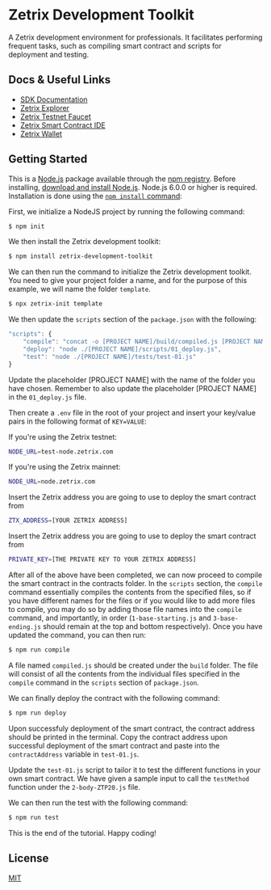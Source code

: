 # Zetrix Development Toolkit
A Zetrix development environment for professionals. It facilitates performing frequent tasks, such as compiling smart contract and scripts for deployment and testing.

## Docs & Useful Links

  * [SDK Documentation](https://docs.zetrix.com/en/sdk/node.js)
  * [Zetrix Explorer](https://explorer.zetrix.com)
  * [Zetrix Testnet Faucet](https://faucet.zetrix.com)
  * [Zetrix Smart Contract IDE](https://ide.zetrix.com/)
  * [Zetrix Wallet](https://www.zetrix.com/zetrix-wallet/)


## Getting Started

This is a [Node.js](https://nodejs.org/en/) package available through the
[npm registry](https://www.npmjs.com/). Before installing, [download and install Node.js](https://nodejs.org/en/download/).
Node.js 6.0.0 or higher is required. Installation is done using the
[`npm install` command](https://docs.npmjs.com/getting-started/installing-npm-packages-locally):

First, we initialize a NodeJS project by running the following command:
```bash
$ npm init
```

We then install the Zetrix development toolkit:
```bash
$ npm install zetrix-development-toolkit
```

We can then run the command to initialize the Zetrix development toolkit. You need to give your project folder a name, and for the purpose of this example, we will name the folder `template`.
```bash
$ npx zetrix-init template
```

We then update the `scripts` section of the `package.json` with the following:
```js
"scripts": {
    "compile": "concat -o [PROJECT NAME]/build/compiled.js [PROJECT NAME]/contracts/1-base-starting.js [PROJECT NAME]/contracts/2-body-ZTP20.js [PROJECT NAME]/contracts/3-base-ending.js",
    "deploy": "node ./[PROJECT NAME]/scripts/01_deploy.js",
    "test": "node ./[PROJECT NAME]/tests/test-01.js"
}
```

Update the placeholder [PROJECT NAME] with the name of the folder you have chosen. Remember to also update the placeholder [PROJECT NAME] in the `01_deploy.js` file.

Then create a `.env` file in the root of your project and insert your key/value pairs in the following format of `KEY=VALUE`:

If you're using the Zetrix testnet:
```sh
NODE_URL=test-node.zetrix.com
```

If you're using the Zetrix mainnet:
```sh
NODE_URL=node.zetrix.com
```

Insert the Zetrix address you are going to use to deploy the smart contract from
```sh
ZTX_ADDRESS=[YOUR ZETRIX ADDRESS]
```

Insert the Zetrix address you are going to use to deploy the smart contract from
```sh
PRIVATE_KEY=[THE PRIVATE KEY TO YOUR ZETRIX ADDRESS]
```

After all of the above have been completed, we can now proceed to compile the smart contract in the contracts folder. In the `scripts` section, the `compile` command essentially compiles the contents from the specified files, so if you have different names for the files or if you would like to add more files to compile, you may do so by adding those file names into the `compile` command, and importantly, in order (`1-base-starting.js` and `3-base-ending.js` should remain at the top and bottom respectively). Once you have updated the command, you can then run:
```sh
$ npm run compile
```

A file named `compiled.js` should be created under the `build` folder. The file will consist of all the contents from the individual files specified in the `compile` command in the `scripts` section of `package.json`.

We can finally deploy the contract with the following command:
```sh
$ npm run deploy
```

Upon successfuly deployment of the smart contract, the contract address should be printed in the terminal. Copy the contract address upon successful deployment of the smart contract and paste into the `contractAddress` variable in `test-01.js`.

Update the `test-01.js` script to tailor it to test the different functions in your own smart contract. We have given a sample input to call the `testMethod` function under the `2-body-ZTP20.js` file.

We can then run the test with the following command:
```sh
$ npm run test
```

This is the end of the tutorial. Happy coding!

## License

  [MIT](LICENSE)
